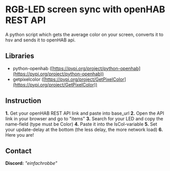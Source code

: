 # RGB-LED screen sync with openHAB REST API
A python script which gets the average color on your screen, converts it to hsv and sends it to openHAB api.

## Libraries

 - python-openhab ([https://pypi.org/project/python-openhab](https://pypi.org/project/python-openhab))
 - getpixelcolor ([https://pypi.org/project/GetPixelColor](https://pypi.org/project/GetPixelColor))

## Instruction

  **1.** Get your openHAB REST API link and paste into base_url
  **2.** Open the API link in your browser and go to "items"
  **3.** Search for your LED and copy the name-field (type must be Color)
  **4.** Paste it into the lsCol-variable
  **5.** Set your update-delay at the bottom (the less delay, the more network load)
  **6.** Here you are!

## Contact
**Discord:** *"einfachrobbe"*
